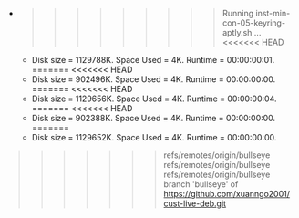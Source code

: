 * >>>>>>>>> Running inst-min-con-05-keyring-aptly.sh ...
<<<<<<< HEAD
  * Disk size = 1129788K. Space Used = 4K. Runtime = 00:00:00:01.
=======
<<<<<<< HEAD
  * Disk size = 902496K. Space Used = 4K. Runtime = 00:00:00:00.
=======
<<<<<<< HEAD
  * Disk size = 1129656K. Space Used = 4K. Runtime = 00:00:00:04.
=======
<<<<<<< HEAD
  * Disk size = 902388K. Space Used = 4K. Runtime = 00:00:00:00.
=======
  * Disk size = 1129652K. Space Used = 4K. Runtime = 00:00:00:00.
>>>>>>> refs/remotes/origin/bullseye
>>>>>>> refs/remotes/origin/bullseye
>>>>>>> refs/remotes/origin/bullseye
>>>>>>> branch 'bullseye' of https://github.com/xuanngo2001/cust-live-deb.git
